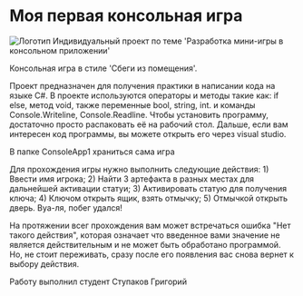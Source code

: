 # Моя первая консольная игра
![Логотип](https://octodex.github.com/images/orderedlistocat.png "Логотип GitHub")
Индивидуальный проект по теме 'Разработка мини-игры в консольном приложении'

Консольная игра в стиле 'Сбеги из помещения'.

Проект предназначен для получения практики в написании кода на языке C#. В проекте используются операторы и методы такие как: if else, метод void, также переменные bool, string, int. и команды Console.Writeline, Console.Readline. Чтобы установить программу, достаточно просто распаковать её на рабочий стол. Дальше, если вам интересен код программы, вы можете открыть его через visual studio.

В папке ConsoleApp1 храниться сама игра

Для прохождения игры нужно выполнить следующие действия:
    1) Ввести имя игрока;
    2) Найти 3 артефакта в разных местах для дальнейшей активации статуи;
    3) Активировать статую для получения ключа;
    4) Ключом открыть ящик, взять отмычку;
    5) Отмычкой открыть дверь.
    Вуа-ля, побег удался!



На протяжении всег прохождения вам может встречаться ошибка "Нет такого действия", которая означает что введенное вами значение не является действительным и не может быть обработано программой. Но, не стоит переживать, сразу после его появления вас снова вернет к выбору действия.

Работу выполнил студент Ступаков Григорий